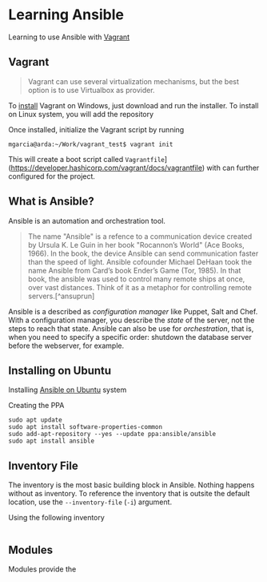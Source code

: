 # Learning Ansible

Learning to use Ansible with [Vagrant](https://www.vagrantup.com/)

## Vagrant

> Vagrant can use several virtualization mechanisms, but the best option is to use Virtualbox as provider.

To [install](https://developer.hashicorp.com/vagrant/downloads) Vagrant on Windows, just download and run the installer. To install on Linux system, you will add the repository

Once installed, initialize the Vagrant script by running

```
mgarcia@arda:~/Work/vagrant_test$ vagrant init
```

This will create a boot script called `Vagrantfile`](https://developer.hashicorp.com/vagrant/docs/vagrantfile) with can further configured for the project.

## What is Ansible?

Ansible is an automation and orchestration tool.

> The name "Ansible" is a refence to a communication device created by Ursula K. Le Guin in her book "Rocannon’s World" (Ace Books, 1966). In the book, the device Ansible can send communication faster than the speed of light. Ansible cofounder Michael DeHaan took the name Ansible from Card’s book Ender’s Game (Tor, 1985). In that book, the ansible was used to control many remote ships at once, over vast distances. Think of it as a metaphor for controlling remote servers.[^ansuprun]

Ansible is a described as _configuration manager_ like Puppet, Salt and Chef. With a configuration manager, you describe the _state_ of the server, not the steps to reach that state. Ansible can also be use for _orchestration_, that is, when you need to specify a specific order: shutdown the database server before the webserver, for example.

## Installing on Ubuntu

Installing [Ansible on Ubuntu](https://docs.ansible.com/ansible/latest/installation_guide/installation_distros.html#installing-ansible-on-ubuntu) system

Creating the PPA

```
sudo apt update
sudo apt install software-properties-common
sudo add-apt-repository --yes --update ppa:ansible/ansible
sudo apt install ansible
```

## Inventory File

The inventory is the most basic building block in Ansible. Nothing happens without as inventory. To reference the inventory that is outsite the default location, use the `--inventory-file` (`-i`) argument.

Using the following inventory

```

```

## Modules

Modules provide the
